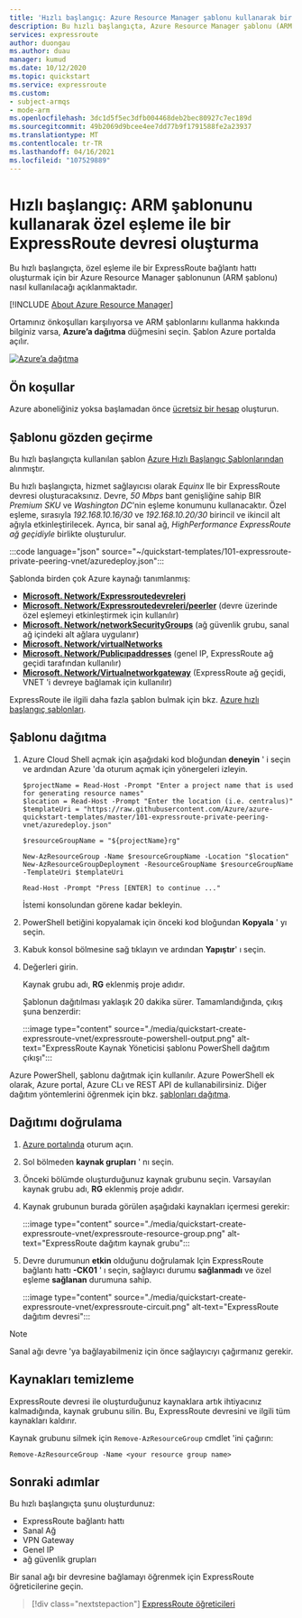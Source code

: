 ```yaml
---
title: 'Hızlı başlangıç: Azure Resource Manager şablonu kullanarak bir ExpressRoute devresi oluşturma (ARM şablonu)'
description: Bu hızlı başlangıçta, Azure Resource Manager şablonu (ARM şablonu) kullanarak bir ExpressRoute bağlantı hattı oluşturma gösterilmektedir.
services: expressroute
author: duongau
ms.author: duau
manager: kumud
ms.date: 10/12/2020
ms.topic: quickstart
ms.service: expressroute
ms.custom:
- subject-armqs
- mode-arm
ms.openlocfilehash: 3dc1d5f5ec3dfb004468deb2bec80927c7ec189d
ms.sourcegitcommit: 49b2069d9bcee4ee7dd77b9f1791588fe2a23937
ms.translationtype: MT
ms.contentlocale: tr-TR
ms.lasthandoff: 04/16/2021
ms.locfileid: "107529889"
---
```

# <a name="quickstart-create-an-expressroute-circuit-with-private-peering-using-an-arm-template"></a>Hızlı başlangıç: ARM şablonunu kullanarak özel eşleme ile bir ExpressRoute devresi oluşturma

Bu hızlı başlangıçta, özel eşleme ile bir ExpressRoute bağlantı hattı oluşturmak için bir Azure Resource Manager şablonunun (ARM şablonu) nasıl kullanılacağı açıklanmaktadır.

[!INCLUDE [About Azure Resource Manager](../../includes/resource-manager-quickstart-introduction.md)]

Ortamınız önkoşulları karşılıyorsa ve ARM şablonlarını kullanma hakkında bilginiz varsa, **Azure’a dağıtma** düğmesini seçin. Şablon Azure portalda açılır.

[![Azure’a dağıtma](../media/template-deployments/deploy-to-azure.svg)](https://portal.azure.com/#create/Microsoft.Template/uri/https%3A%2F%2Fraw.githubusercontent.com%2FAzure%2Fazure-quickstart-templates%2Fmaster%2F101-expressroute-private-peering-vnet%2Fazuredeploy.json)

## <a name="prerequisites"></a>Ön koşullar

Azure aboneliğiniz yoksa başlamadan önce [ücretsiz bir hesap](https://azure.microsoft.com/free/?WT.mc_id=A261C142F) oluşturun.

## <a name="review-the-template"></a>Şablonu gözden geçirme

Bu hızlı başlangıçta kullanılan şablon [Azure Hızlı Başlangıç Şablonlarından](https://azure.microsoft.com/resources/templates/101-expressroute-private-peering-vnet) alınmıştır.

Bu hızlı başlangıçta, hizmet sağlayıcısı olarak *Equinx* Ile bir ExpressRoute devresi oluşturacaksınız. Devre, *50 Mbps* bant genişliğine sahip BIR *Premium SKU* ve *Washington DC*'nin eşleme konumunu kullanacaktır. Özel eşleme, sırasıyla *192.168.10.16/30* ve *192.168.10.20/30* birincil ve ikincil alt ağıyla etkinleştirilecek. Ayrıca, bir sanal ağ, *HighPerformance ExpressRoute ağ geçidiyle* birlikte oluşturulur.

:::code language="json" source="~/quickstart-templates/101-expressroute-private-peering-vnet/azuredeploy.json":::

Şablonda birden çok Azure kaynağı tanımlanmış:

* [**Microsoft. Network/Expressroutedevreleri**](/azure/templates/microsoft.network/expressRouteCircuits)
* [**Microsoft. Network/Expressroutedevreleri/peerler**](/azure/templates/microsoft.network/expressRouteCircuits/peerings) (devre üzerinde özel eşlemeyi etkinleştirmek için kullanılır)
* [**Microsoft. Network/networkSecurityGroups**](/azure/templates/microsoft.network/networkSecurityGroups) (ağ güvenlik grubu, sanal ağ içindeki alt ağlara uygulanır)
* [**Microsoft. Network/virtualNetworks**](/azure/templates/microsoft.network/virtualNetworks)
* [**Microsoft. Network/Publicıpaddresses**](/azure/templates/microsoft.network/publicIPAddresses) (genel IP, ExpressRoute ağ geçidi tarafından kullanılır)
* [**Microsoft. Network/Virtualnetworkgateway**](/azure/templates/microsoft.network/virtualNetworkGateways) (ExpressRoute ağ geçidi, VNET 'i devreye bağlamak için kullanılır)

ExpressRoute ile ilgili daha fazla şablon bulmak için bkz. [Azure hızlı başlangıç şablonları](https://azure.microsoft.com/resources/templates/?resourceType=Microsoft.Network&pageNumber=1&sort=Popular).

## <a name="deploy-the-template"></a>Şablonu dağıtma

1. Azure Cloud Shell açmak için aşağıdaki kod bloğundan **deneyin** ' i seçin ve ardından Azure 'da oturum açmak için yönergeleri izleyin.

    ```azurepowershell-interactive
    $projectName = Read-Host -Prompt "Enter a project name that is used for generating resource names"
    $location = Read-Host -Prompt "Enter the location (i.e. centralus)"
    $templateUri = "https://raw.githubusercontent.com/Azure/azure-quickstart-templates/master/101-expressroute-private-peering-vnet/azuredeploy.json"

    $resourceGroupName = "${projectName}rg"

    New-AzResourceGroup -Name $resourceGroupName -Location "$location"
    New-AzResourceGroupDeployment -ResourceGroupName $resourceGroupName -TemplateUri $templateUri

    Read-Host -Prompt "Press [ENTER] to continue ..."
    ```

    İstemi konsolundan görene kadar bekleyin.

1. PowerShell betiğini kopyalamak için önceki kod bloğundan **Kopyala** ' yı seçin.

1. Kabuk konsol bölmesine sağ tıklayın ve ardından **Yapıştır**' ı seçin.

1. Değerleri girin.

    Kaynak grubu adı, **RG** eklenmiş proje adıdır.

    Şablonun dağıtılması yaklaşık 20 dakika sürer. Tamamlandığında, çıkış şuna benzerdir:

    :::image type="content" source="./media/quickstart-create-expressroute-vnet/expressroute-powershell-output.png" alt-text="ExpressRoute Kaynak Yöneticisi şablonu PowerShell dağıtım çıkışı":::

Azure PowerShell, şablonu dağıtmak için kullanılır. Azure PowerShell ek olarak, Azure portal, Azure CLı ve REST API de kullanabilirsiniz. Diğer dağıtım yöntemlerini öğrenmek için bkz. [şablonları dağıtma](../azure-resource-manager/templates/deploy-portal.md).

## <a name="validate-the-deployment"></a>Dağıtımı doğrulama

1. [Azure portalında](https://portal.azure.com) oturum açın.

1. Sol bölmeden **kaynak grupları** ' nı seçin.

1. Önceki bölümde oluşturduğunuz kaynak grubunu seçin. Varsayılan kaynak grubu adı, **RG** eklenmiş proje adıdır.

1. Kaynak grubunun burada görülen aşağıdaki kaynakları içermesi gerekir:

     :::image type="content" source="./media/quickstart-create-expressroute-vnet/expressroute-resource-group.png" alt-text="ExpressRoute dağıtım kaynak grubu":::

1. Devre durumunun **etkin** olduğunu doğrulamak Için ExpressRoute bağlantı hattı **-CK01** ' ı seçin, sağlayıcı durumu **sağlanmadı** ve özel eşleme **sağlanan** durumuna sahip.

    :::image type="content" source="./media/quickstart-create-expressroute-vnet/expressroute-circuit.png" alt-text="ExpressRoute dağıtım devresi":::

> [!NOTE]
> Sanal ağı devre 'ya bağlayabilmeniz için önce sağlayıcıyı çağırmanız gerekir.

## <a name="clean-up-resources"></a>Kaynakları temizleme

ExpressRoute devresi ile oluşturduğunuz kaynaklara artık ihtiyacınız kalmadığında, kaynak grubunu silin. Bu, ExpressRoute devresini ve ilgili tüm kaynakları kaldırır.

Kaynak grubunu silmek için `Remove-AzResourceGroup` cmdlet 'ini çağırın:

```azurepowershell-interactive
Remove-AzResourceGroup -Name <your resource group name>
```

## <a name="next-steps"></a>Sonraki adımlar

Bu hızlı başlangıçta şunu oluşturdunuz:

* ExpressRoute bağlantı hattı
* Sanal Ağ
* VPN Gateway
* Genel IP
* ağ güvenlik grupları

Bir sanal ağı bir devresine bağlamayı öğrenmek için ExpressRoute öğreticilerine geçin.

> [!div class="nextstepaction"]
> [ExpressRoute öğreticileri](expressroute-howto-linkvnet-portal-resource-manager.md)
